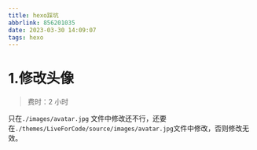 ```yaml
---
title: hexo踩坑
abbrlink: 856201035
date: 2023-03-30 14:09:07
tags: hexo
---
```


# 1.修改头像

> 费时：2 小时

只在`./images/avatar.jpg` 文件中修改还不行，还要在`./themes/LiveForCode/source/images/avatar.jpg`文件中修改，否则修改无效。
